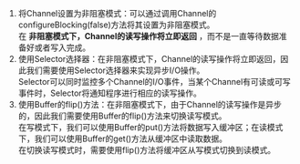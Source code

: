 1. 将Channel设置为非阻塞模式：可以通过调用Channel的configureBlocking(false)方法将其设置为非阻塞模式。  
   在 **非阻塞模式下，Channel的读写操作将立即返回** ，而不是一直等待数据准备好或者写入完成。
2. 使用Selector选择器：在非阻塞模式下，Channel的读写操作将立即返回，因此我们需要使用Selector选择器来实现异步I/O操作。  
   Selector可以同时监控多个Channel的I/O事件，当某个Channel有可读或可写事件时，Selector将通知程序进行相应的读写操作。
3. 使用Buffer的flip()方法：在非阻塞模式下，由于Channel的读写操作是异步的，因此我们需要使用Buffer的flip()方法来切换读写模式。  
   在写模式下，我们可以使用Buffer的put()方法将数据写入缓冲区；在读模式下，我们可以使用Buffer的get()方法从缓冲区中读取数据。  
   在切换读写模式时，需要使用flip()方法将缓冲区从写模式切换到读模式。